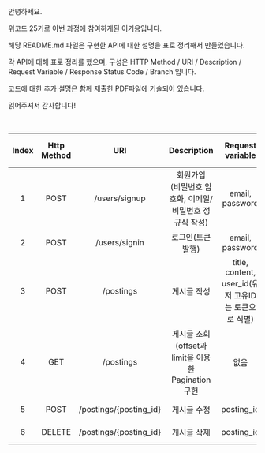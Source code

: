 안녕하세요.

위코드 25기로 이번 과정에 참여하게된 이기용입니다.

해당 README.md 파일은 구현한 API에 대한 설명을 표로 정리해서 만들었습니다.

각 API에 대해 표로 정리를 했으며, 구성은 HTTP Method / URI / Description / Request Variable / Response Status Code / Branch 입니다.

코드에 대한 추가 설명은 함께 제출한 PDF파일에 기술되어 있습니다.

읽어주셔서 감사합니다!

<br>

| Index  | Http Method |  URI            |  Description    |  Request variable  |  Response Status Code   | Branch
|:--------:|:-----------:|:----------------:|:----------------:|:----------------:|:----------------:|:------------------------:|
| 1 |  POST | /users/signup | 회원가입</br>(비밀번호 암호화, 이메일/ 비밀번호 정규식 작성)  | email, password  | 201 | feature/signup
| 2 |  POST | /users/signin | 로그인(토큰 발행)  | email, password  | 201 | feature/signin
| 3 |  POST | /postings | 게시글 작성 | title, content, user_id(유저 고유ID는 토큰으로 식별)  | 201 | feature/postings-c
| 4 |  GET | /postings | 게시글 조회(offset과 limit을 이용한 Pagination구현 | 없음  | 200 | feature/postings-r
| 5 |  POST | /postings/{posting_id} | 게시글 수정 | posting_id  | 201 | feature/postings-u
| 6 |  DELETE | /postings/{posting_id} | 게시글 삭제 | posting_id  | 201 | feature/postings-d
